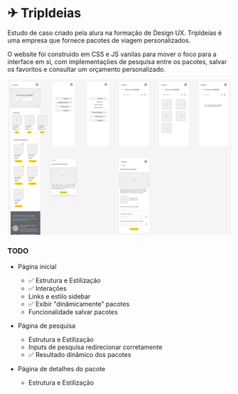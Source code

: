 # ✈ TripIdeias
Estudo de caso criado pela alura na formação de Design UX. 
TripIdeias é uma empresa que fornece pacotes de viagem personalizados.
  
O website foi construido em CSS e JS vanilas para mover o foco para a interface em si, com implementações de pesquisa entre os pacotes, salvar os favoritos e consultar um orçamento personalizado.

![Wireframe das telas de início pesquisa e detalhes](wireframe.png)

### TODO
- Página inicial
    - ✅ Estrutura e Estilização
    - ✅ Interações
    - Links e estilo sidebar 
    - ✅ Exibir "dinâmicamente" pacotes
    - Funcionalidade salvar pacotes

- Página de pesquisa
    - Estrutura e Estilização
    - Inputs de pesquisa redirecionar corretamente
    - ✅ Resultado dinâmico dos pacotes 

- Página de detalhes do pacote
    - Estrutura e Estilização